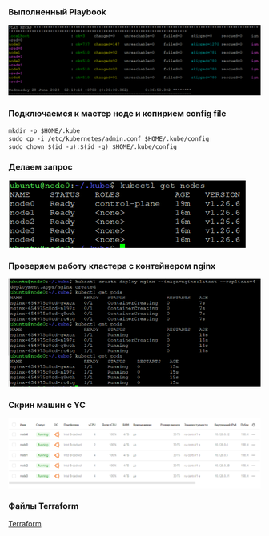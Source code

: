 ### Выполненный Playbook

![Alt text](https://github.com/maks1001281/devops-netology/blob/main/Home_work/14.2/ansible.PNG?raw=true "Optional Title")

### Подключаемся к мастер ноде и копирием config file
```
mkdir -p $HOME/.kube
sudo cp -i /etc/kubernetes/admin.conf $HOME/.kube/config
sudo chown $(id -u):$(id -g) $HOME/.kube/config
```

### Делаем запрос

![Alt text](https://github.com/maks1001281/devops-netology/blob/main/Home_work/14.2/node.PNG?raw=true "Optional Title")

### Проверяем работу кластера с контейнером nginx

![Alt text](https://github.com/maks1001281/devops-netology/blob/main/Home_work/14.2/pods.PNG?raw=true "Optional Title")

### Скрин машин с YC

![Alt text](https://github.com/maks1001281/devops-netology/blob/main/Home_work/14.2/yc.PNG?raw=true "Optional Title")


### Файлы Terraform 

[Terraform](https://github.com/maks1001281/devops-netology/blob/main/Home_work/14.2/terraform)